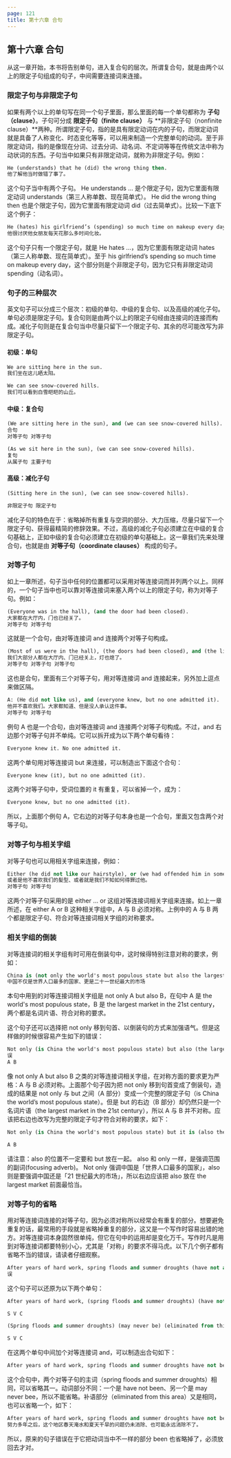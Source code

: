 ```yaml
---
page: 121
title: 第十六章 合句
---
```


## 第⼗六章 合句

从这⼀章开始，本书将告别单句，进⼊复合句的层次。所谓复合句，就是由两个以上的限定⼦句组成的句⼦，中间需要连接词来连接。

### 限定⼦句与⾮限定⼦句

如果有两个以上的单句写在同⼀个句⼦⾥⾯，那么⾥⾯的每⼀个单句都称为 **⼦句（clause）**。⼦句可分成 **限定⼦句（finite clause）** 与 **⾮限定⼦句（nonfinite clause）**两种。所谓限定⼦句，指的是具有限定动词在内的⼦句，⽽限定动词就是具备了⼈称变化、时态变化等等，可以⽤来制造⼀个完整单句的动词。⾄于⾮限定动词，指的是像现在分词、过去分词、动名词、不定词等等在传统⽂法中称为动状词的东⻄。⼦句当中如果只有⾮限定动词，就称为⾮限定⼦句。例如：

```e
He (understands) that he (did) the wrong thing then.
他了解他当时做错了事了。
```

这个句⼦当中有两个⼦句。 He understands … 是个限定⼦句，因为它⾥⾯有限定动词 understands（第三⼈称单数、现在简单式）。 He did the wrong thing then 也是个限定⼦句，因为它⾥⾯有限定动词 did（过去简单式）。⽐较⼀下底下这个例⼦：

```e
He (hates) his girlfriend’s (spending) so much time on makeup every day.
他很讨厌他⼥朋友每天花那么多时间化妆。
```

这个句⼦只有⼀个限定⼦句，就是 He hates …，因为它⾥⾯有限定动词 hates（第三⼈称单数、现在简单式）。⾄于 his girlfriend’s spending so much time on makeup every day，这个部分则是个⾮限定⼦句，因为它只有⾮限定动词 spending（动名词）。

### 句⼦的三种层次

英⽂句⼦可以分成三个层次：初级的单句、中级的复合句、以及⾼级的减化⼦句。单句必须是限定⼦句。复合句则是由两个以上的限定⼦句经由连接词的连接⽽构成。减化⼦句则是在复合句当中尽量只留下⼀个限定⼦句、其余的尽可能改写为⾮限定⼦句。

#### 初级：单句

```e
We are sitting here in the sun.
我们坐在这⼉晒太阳。
```

```e
We can see snow-covered hills.
我们可以看到⽩雪皑皑的⼭丘。
```

#### 中级：复合句

```e
(We are sitting here in the sun), and (we can see snow-covered hills).
合句
对等⼦句 对等⼦句
```

```e
(As we sit here in the sun), (we can see snow-covered hills).
复句
从属⼦句 主要⼦句
```

#### ⾼级：减化⼦句

```e
(Sitting here in the sun), (we can see snow-covered hills).

⾮限定⼦句 限定⼦句
```

减化⼦句的特⾊在于：省略掉所有重复与空洞的部分、⼤⼒压缩，尽量只留下⼀个限定⼦句、获得最精简的修辞效果。不过，⾼级的减化⼦句必须建⽴在中级的复合句基础上，正如中级的复合句必须建⽴在初级的单句基础上。这⼀章我们先来处理合句，也就是由 **对等⼦句（coordinate clauses）** 构成的句⼦。

### 对等⼦句

如上⼀章所述，句⼦当中任何的位置都可以采⽤对等连接词⽽并列两个以上。同样的，⼀个句⼦当中也可以靠对等连接词来塞⼊两个以上的限定⼦句，称为对等⼦句。例如：

```e
(Everyone was in the hall), (and the door had been closed).
⼤家都在⼤厅内，⻔也已经关了。
对等⼦句 对等⼦句
```

这就是⼀个合句，由对等连接词 and 连接两个对等⼦句构成。

```e
(Most of us were in the hall), (the doors had been closed), and (the lights were out).
我们⼤部分⼈都在⼤厅内、⻔已经关上，灯也熄了。
对等⼦句 对等⼦句 对等⼦句
```

这也是合句，⾥⾯有三个对等⼦句，⽤对等连接词 and 连接起来，另外加上逗点来做区隔。

```e
A: (He did not like us), and (everyone knew, but no one admitted it).
他并不喜欢我们。⼤家都知道、但是没⼈承认这件事。
对等⼦句 对等⼦句
```

例句 A 也是⼀个合句，由对等连接词 and 连接两个对等⼦句构成。不过，and 右边那个对等⼦句并不单纯。它可以拆开成为以下两个单句看待：

```e
Everyone knew it. No one admitted it.
```

这两个单句⽤对等连接词 but 来连接，可以制造出下⾯这个合句：

```e
Everyone knew (it), but no one admitted (it).
```

这两个对等⼦句中，受词位置的 it 有重复，可以省掉⼀个，成为：

```e
Everyone knew, but no one admitted (it).
```

所以，上⾯那个例句 A，它右边的对等⼦句本身也是⼀个合句，⾥⾯⼜包含两个对等⼦句。

### 对等⼦句与相关字组

对等⼦句也可以⽤相关字组来连接，例如：

```e
Either (he did not like our hairstyle), or (we had offended him in some other way).
或者是他不喜欢我们的髪型、或者就是我们不知如何得罪过他。
对等⼦句 对等⼦句
```

这两个对等⼦句采⽤的是 either … or 这组对等连接词相关字组来连接。如上⼀章所述，在 either A or B 这种相关字组中，A 与 B 必须对称。上例中的 A 与 B 两个都是限定⼦句、符合对等连接词相关字组的对称要求。

### 相关字组的倒装

对等连接词的相关字组有时可⽤在倒装句中，这时候得特别注意对称的要求，例如：

```e
China is (not only the world's most populous state but also the largest market in the 21st century).
中国不仅是世界⼈⼝最多的国家、更是⼆⼗⼀世纪最⼤的市场
```

本句中⽤到的对等连接词相关字组是 not only A but also B，在句中 A 是 the world's most populous state，B 是 the largest market in the 21st century，两个都是名词⽚语、符合对称的要求。

这个句⼦还可以选择把 not only 移到句⾸、以倒装句的⽅式来加强语⽓。但是这样做的时候很容易产⽣如下的错误：

```e
Not only (is China the world's most populous state) but also (the largest market in the 21st century).
误
A B
```

像 not only A but also B 之类的对等连接词相关字组，在对称⽅⾯的要求更为严格：A 与 B 必须对称。上⾯那个句⼦因为把 not only 移到句⾸变成了倒装句，造成的结果是 not only 与 but 之间（A 部分）变成⼀个完整的限定⼦句（is China the world’s most populous state）。但是 but 的右边（B 部分）却仍然只是⼀个名词⽚语（the largest market in the 21st century），所以 A 与 B 并不对称。应该把右边也改写为完整的限定⼦句才符合对称的要求，如下：

```e
Not only (is China the world's most populous state) but it is (also the largest market in the 21st century).

A B
```

请注意：also 的位置不⼀定要和 but 放在⼀起。 also 和 only ⼀样，是强调范围的副词(focusing adverb)。 Not only 强调中国是「世界⼈⼝最多的国家」，also 则是要强调中国还是「21 世纪最⼤的市场」，所以右边应该把 also 放在 the largest market 前⾯最恰当。

### 对等⼦句的省略

⽤对等连接词连接的对等⼦句，因为必须对称所以经常会有重复的部分。想要避免重复的话，最常⽤的⼿段就是省略掉重复的部分，这⼜是⼀个写作时容易出错的地⽅。对等连接词本身固然很单纯，但它在句中的运⽤却是变化万千。写作时凡是⽤到对等连接词都要特别⼩⼼，尤其是「对称」的要求不得⻢⻁。以下⼏个例⼦都有省略不当的错误，请读者仔细观察。

```e
After years of hard work, spring floods and summer droughts (have not and may never be) eliminated from this area.
误
```

这个句⼦可以还原为以下两个单句：

```e
After years of hard work, (spring floods and summer droughts) (have not been) (eliminated from this area).

S V C
```

```e
(Spring floods and summer droughts) (may never be) (eliminated from this area).

S V C
```

在这两个单句中间加个对等连接词 and，可以制造出合句如下：

```e
After years of hard work, spring floods and summer droughts have not been eliminated from this area, and spring floods and summer droughts may never be eliminated from this area.
```

这个合句中，两个对等⼦句的主词（spring floods and summer droughts）相同，可以省略其⼀。动词部分不同：⼀个是 have not been、另⼀个是 may never bee，所以不能省略。补语部分（eliminated from this area）⼜是相同，也可以省略⼀个，如下：

```e
After years of hard work, spring floods and summer droughts have not been and may never be eliminated from this area.
努⼒多年之后，这个地区春天淹⽔和夏天⼲旱的问题仍未消除、也可能永远消除不了。
```

所以，原来的句⼦错误在于它把动词当中不⼀样的部分 been 也省略掉了，必须放回去才对。
